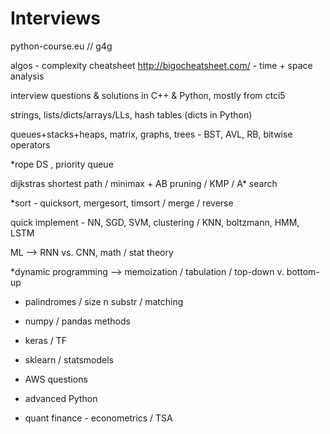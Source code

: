 # Interviews

python-course.eu // g4g

algos - complexity cheatsheet
http://bigocheatsheet.com/  - time + space analysis

interview questions &amp; solutions in C++ &amp; Python, mostly from ctci5

strings, lists/dicts/arrays/LLs, hash tables (dicts in Python)

queues+stacks+heaps, matrix, graphs, trees - BST, AVL, RB, bitwise operators

*rope DS ,  priority queue

dijkstras shortest path / minimax + AB pruning / KMP / A* search

*sort - quicksort, mergesort, timsort / merge / reverse


quick implement - NN, SGD, SVM, clustering / KNN, boltzmann, HMM, LSTM

ML --> RNN vs. CNN, math / stat theory

*dynamic programming --> memoization / tabulation / top-down v. bottom-up
- palindromes / size n substr / matching 

- numpy / pandas methods
- keras / TF
- sklearn / statsmodels

- AWS questions

- advanced Python

- quant finance - econometrics / TSA
